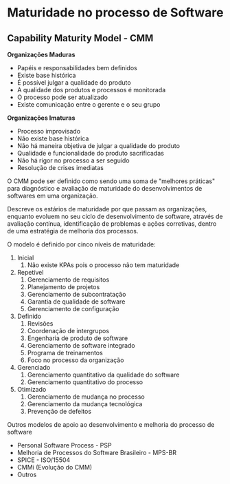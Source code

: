 # Maturidade no processo de Software

## Capability Maturity Model - CMM

**Organizações Maduras**
- Papéis e responsabilidades bem definidos
- Existe base histórica
- É possível julgar a qualidade do produto
- A qualidade dos produtos e processos é monitorada
- O processo pode ser atualizado
- Existe comunicação entre o gerente e o seu grupo

**Organizações Imaturas**

- Processo improvisado
- Não existe base histórica
- Não há maneira objetiva de julgar a qualidade do produto
- Qualidade e funcionalidade do produto sacrificadas
- Não há rigor no processo a ser seguido
- Resolução de crises imediatas

O CMM pode ser definido como sendo uma soma de "melhores práticas" para diagnóstico e avaliação de maturidade do desenvolvimentos de softwares em uma organização.

Descreve os estários de maturidade por que passam as organizações, enquanto evoluem no seu ciclo de desenvolvimento de software, através de avaliação contínua, identificação de problemas e ações corretivas, dentro de uma estratégia de melhoria dos processos.

O modelo é definido por cinco níveis de maturidade:

1. Inicial
   1. Não existe KPAs pois o processo não tem maturidade
2. Repetível
   1. Gerenciamento de requisitos
   2. Planejamento  de projetos
   3. Gerenciamento de subcontratação
   4. Garantia de qualidade de software
   5. Gerenciamento de configuração
3. Definido
   1. Revisões
   2. Coordenação de intergrupos
   3. Engenharia de produto de software
   4. Gerenciamento de software integrado
   5. Programa de treinamentos
   6. Foco no processo da organização
4. Gerenciado
   1. Gerenciamento quantitativo da qualidade do software
   2. Gerenciamento quantitativo do processo
5. Otimizado
   1. Gerenciamento de mudança no processo
   2. Gerenciamento da mudança tecnológica
   3. Prevenção de defeitos

Outros modelos de apoio ao desenvolvimento e melhoria do processo de software

- Personal Software Process - PSP
- Melhoria de Processos do Software Brasileiro - MPS-BR
- SPICE - ISO/15504
- CMMi (Evolução do CMM)
- Outros